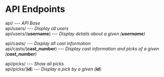 API Endpoints
==============

api/ --- *API Base*   
api/users/ --- *Display all users*  
api/users/(**username**) --- *Display details about a given (**username**)*  
  
api/casts/ --- *Display all cast information*  
api/casts/(**cast\_number**) --- *Display cast information and picks of a given (**cast\_number**)*  
  
api/picks/ --- *Show all picks*  
api/picks/(**id**) --- *Display a pick by a given (**id**)*
